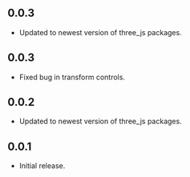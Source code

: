 ## 0.0.3

* Updated to newest version of three_js packages.

## 0.0.3

* Fixed bug in transform controls.

## 0.0.2

* Updated to newest version of three_js packages.

## 0.0.1

* Initial release.